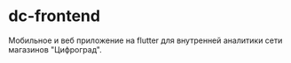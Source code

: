 # dc-frontend
Мобильное и веб приложение на flutter для внутренней аналитики сети магазинов "Цифроград".
